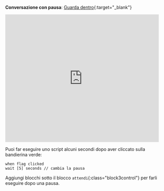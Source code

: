 **Conversazione con pausa**: [Guarda dentro](https://scratch.mit.edu/projects/946991148/editor){:target="_blank"}

<div class="scratch-preview">
  <iframe allowtransparency="true" width="485" height="402" src="https://scratch.mit.edu/projects/embed/946991148/?autostart=false" frameborder="0"></iframe>
</div>

Puoi far eseguire uno script alcuni secondi dopo aver cliccato sulla bandierina verde:

```blocks3
when flag clicked
wait [5] seconds // cambia la pausa
```

Aggiungi blocchi sotto il blocco `attendi`{:class="block3control"} per farli eseguire dopo una pausa. 
